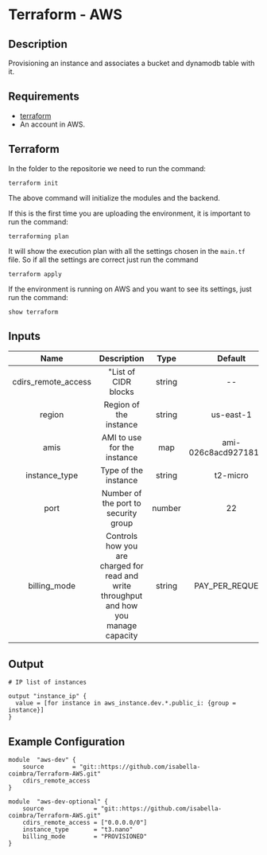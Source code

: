 # Terraform - AWS

## Description
Provisioning an instance and associates a bucket and dynamodb table with it.

## Requirements
- [terraform](https://www.terraform.io/downloads.html) 
- An account in AWS.

## Terraform
In the folder to the repositorie we need to run the command:

``` ssh
terraform init
```
The above command will initialize the modules and the backend.

If this is the first time you are uploading the environment, it is important to run the command:

``` ssh
terraforming plan
```
It will show the execution plan with all the settings chosen in the ```main.tf``` file. So if all the settings are correct just run the command

 ``` ssh
terraform apply
 ```

If the environment is running on AWS and you want to see its settings, just run the command:

``` ssh
show terraform
```

## Inputs

|Name|Description|Type|Default|Optional|
|:-:|:-:|:-:|:-:|:-:|
|cdirs_remote_access|"List of CIDR blocks|string|--|No|
|region|Region of the instance|string|us-east-1|Yes|
|amis|AMI to use for the instance|map|ami-026c8acd92718196b|Yes|
|instance_type|Type of the instance|string|t2-micro|Yes|
|port|Number of the port to security group|number|22|Yes|
|billing_mode|Controls how you are charged for read and write throughput and how you manage capacity|string|PAY_PER_REQUEST|Yes

## Output

```
# IP list of instances

output "instance_ip" {
  value = [for instance in aws_instance.dev.*.public_i: {group = instance}]
}

```

## Example Configuration

```
module  "aws-dev" {
    source        = "git::https://github.com/isabella-coimbra/Terraform-AWS.git"
    cdirs_remote_access
}

module  "aws-dev-optional" {
    source              = "git::https://github.com/isabella-coimbra/Terraform-AWS.git"
    cdirs_remote_access = ["0.0.0.0/0"]
    instance_type       = "t3.nano"
    billing_mode        = "PROVISIONED"
}

```
